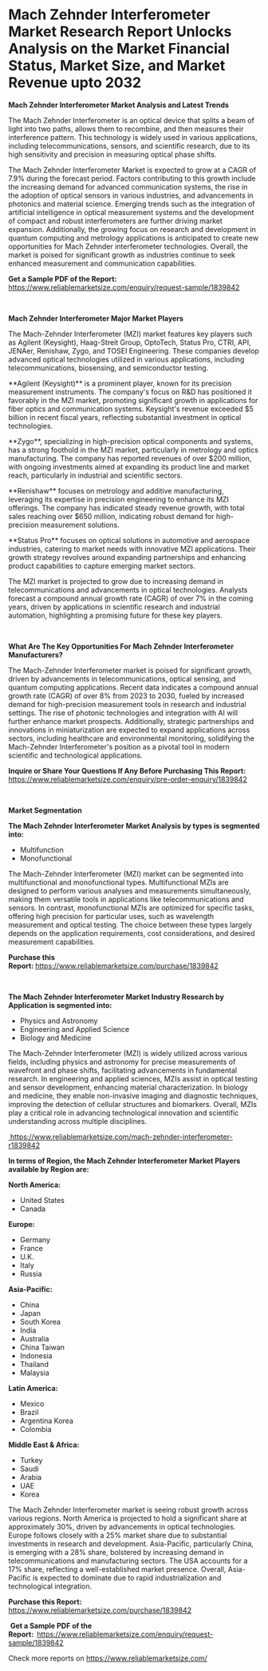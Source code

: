 <p><h1>Mach Zehnder Interferometer Market Research Report Unlocks Analysis on the Market Financial Status, Market Size, and Market Revenue upto 2032</h1></p><p><strong>Mach Zehnder Interferometer Market Analysis and Latest Trends</strong></p>
<p><p>The Mach Zehnder Interferometer is an optical device that splits a beam of light into two paths, allows them to recombine, and then measures their interference pattern. This technology is widely used in various applications, including telecommunications, sensors, and scientific research, due to its high sensitivity and precision in measuring optical phase shifts.</p><p>The Mach Zehnder Interferometer Market is expected to grow at a CAGR of 7.9% during the forecast period. Factors contributing to this growth include the increasing demand for advanced communication systems, the rise in the adoption of optical sensors in various industries, and advancements in photonics and material science. Emerging trends such as the integration of artificial intelligence in optical measurement systems and the development of compact and robust interferometers are further driving market expansion. Additionally, the growing focus on research and development in quantum computing and metrology applications is anticipated to create new opportunities for Mach Zehnder interferometer technologies. Overall, the market is poised for significant growth as industries continue to seek enhanced measurement and communication capabilities.</p></p>
<p><strong>Get a Sample PDF of the Report:&nbsp;</strong> <a href="https://www.reliablemarketsize.com/enquiry/request-sample/1839842?utm_campaign=3552&utm_medium=2&utm_source=Github&utm_content=ia&utm_term=10042025&utm_id=mach-zehnder-interferometer">https://www.reliablemarketsize.com/enquiry/request-sample/1839842</a></p>
<p>&nbsp;</p>
<p><strong>Mach Zehnder Interferometer Major Market Players</strong></p>
<p><p>The Mach-Zehnder Interferometer (MZI) market features key players such as Agilent (Keysight), Haag-Streit Group, OptoTech, Status Pro, CTRI, API, JENAer, Renishaw, Zygo, and TOSEI Engineering. These companies develop advanced optical technologies utilized in various applications, including telecommunications, biosensing, and semiconductor testing.</p><p>**Agilent (Keysight)** is a prominent player, known for its precision measurement instruments. The company's focus on R&D has positioned it favorably in the MZI market, promoting significant growth in applications for fiber optics and communication systems. Keysight's revenue exceeded $5 billion in recent fiscal years, reflecting substantial investment in optical technologies.</p><p>**Zygo**, specializing in high-precision optical components and systems, has a strong foothold in the MZI market, particularly in metrology and optics manufacturing. The company has reported revenues of over $200 million, with ongoing investments aimed at expanding its product line and market reach, particularly in industrial and scientific sectors.</p><p>**Renishaw** focuses on metrology and additive manufacturing, leveraging its expertise in precision engineering to enhance its MZI offerings. The company has indicated steady revenue growth, with total sales reaching over $650 million, indicating robust demand for high-precision measurement solutions.</p><p>**Status Pro** focuses on optical solutions in automotive and aerospace industries, catering to market needs with innovative MZI applications. Their growth strategy revolves around expanding partnerships and enhancing product capabilities to capture emerging market sectors.</p><p>The MZI market is projected to grow due to increasing demand in telecommunications and advancements in optical technologies. Analysts forecast a compound annual growth rate (CAGR) of over 7% in the coming years, driven by applications in scientific research and industrial automation, highlighting a promising future for these key players.</p></p>
<p>&nbsp;</p>
<p><strong>What Are The Key Opportunities For Mach Zehnder Interferometer Manufacturers?</strong></p>
<p><p>The Mach-Zehnder Interferometer market is poised for significant growth, driven by advancements in telecommunications, optical sensing, and quantum computing applications. Recent data indicates a compound annual growth rate (CAGR) of over 8% from 2023 to 2030, fueled by increased demand for high-precision measurement tools in research and industrial settings. The rise of photonic technologies and integration with AI will further enhance market prospects. Additionally, strategic partnerships and innovations in miniaturization are expected to expand applications across sectors, including healthcare and environmental monitoring, solidifying the Mach-Zehnder Interferometer's position as a pivotal tool in modern scientific and technological applications.</p></p>
<p><strong>Inquire or Share Your Questions If Any Before Purchasing This Report:</strong> <a href="https://www.reliablemarketsize.com/enquiry/pre-order-enquiry/1839842?utm_campaign=3552&utm_medium=2&utm_source=Github&utm_content=ia&utm_term=10042025&utm_id=mach-zehnder-interferometer">https://www.reliablemarketsize.com/enquiry/pre-order-enquiry/1839842</a></p>
<p>&nbsp;</p>
<p><strong>Market Segmentation</strong></p>
<p><strong>The Mach Zehnder Interferometer Market Analysis by types is segmented into:</strong></p>
<p><ul><li>Multifunction</li><li>Monofunctional</li></ul></p>
<p><p>The Mach-Zehnder Interferometer (MZI) market can be segmented into multifunctional and monofunctional types. Multifunctional MZIs are designed to perform various analyses and measurements simultaneously, making them versatile tools in applications like telecommunications and sensors. In contrast, monofunctional MZIs are optimized for specific tasks, offering high precision for particular uses, such as wavelength measurement and optical testing. The choice between these types largely depends on the application requirements, cost considerations, and desired measurement capabilities.</p></p>
<p><strong>Purchase this Report:&nbsp;</strong><a href="https://www.reliablemarketsize.com/purchase/1839842?utm_campaign=3552&utm_medium=2&utm_source=Github&utm_content=ia&utm_term=10042025&utm_id=mach-zehnder-interferometer">https://www.reliablemarketsize.com/purchase/1839842</a></p>
<p>&nbsp;</p>
<p><strong>The Mach Zehnder Interferometer Market Industry Research by Application is segmented into:</strong></p>
<p><ul><li>Physics and Astronomy</li><li>Engineering and Applied Science</li><li>Biology and Medicine</li></ul></p>
<p><p>The Mach-Zehnder Interferometer (MZI) is widely utilized across various fields, including physics and astronomy for precise measurements of wavefront and phase shifts, facilitating advancements in fundamental research. In engineering and applied sciences, MZIs assist in optical testing and sensor development, enhancing material characterization. In biology and medicine, they enable non-invasive imaging and diagnostic techniques, improving the detection of cellular structures and biomarkers. Overall, MZIs play a critical role in advancing technological innovation and scientific understanding across multiple disciplines.</p></p>
<p><a href="https://www.reliablemarketsize.com/mach-zehnder-interferometer-r1839842?utm_campaign=3552&utm_medium=2&utm_source=Github&utm_content=ia&utm_term=10042025&utm_id=mach-zehnder-interferometer">&nbsp;https://www.reliablemarketsize.com/mach-zehnder-interferometer-r1839842</a></p>
<p><strong>In terms of Region, the Mach Zehnder Interferometer Market Players available by Region are:</strong></p>
<p>
    <p> <strong> North America: </strong>
        <ul>
            <li>United States</li>
            <li>Canada</li>
        </ul>
        </p> 
    <p> <strong> Europe: </strong>
        <ul>
            <li>Germany</li>
            <li>France</li>
            <li>U.K.</li>
            <li>Italy</li>
            <li>Russia</li>
        </ul>
        </p> 
    <p> <strong> Asia-Pacific: </strong>
        <ul>
            <li>China</li>
            <li>Japan</li>
            <li>South Korea</li>
            <li>India</li>
            <li>Australia</li>
            <li>China Taiwan</li>
            <li>Indonesia</li>
            <li>Thailand</li>
            <li>Malaysia</li>
        </ul>
        </p> 
    <p> <strong> Latin America: </strong>
        <ul>
            <li>Mexico</li>
            <li>Brazil</li>
            <li>Argentina Korea</li>
            <li>Colombia</li>
        </ul>
        </p> 
    <p> <strong> Middle East & Africa: </strong>
        <ul>
            <li>Turkey</li>
            <li>Saudi</li>
            <li>Arabia</li>
            <li>UAE</li>
            <li>Korea</li>
        </ul>
    </p>
    </p>
<p><p>The Mach Zehnder Interferometer market is seeing robust growth across various regions. North America is projected to hold a significant share at approximately 30%, driven by advancements in optical technologies. Europe follows closely with a 25% market share due to substantial investments in research and development. Asia-Pacific, particularly China, is emerging with a 28% share, bolstered by increasing demand in telecommunications and manufacturing sectors. The USA accounts for a 17% share, reflecting a well-established market presence. Overall, Asia-Pacific is expected to dominate due to rapid industrialization and technological integration.</p></p>
<p><strong>Purchase this Report: </strong><a href="https://www.reliablemarketsize.com/purchase/1839842?utm_campaign=3552&utm_medium=2&utm_source=Github&utm_content=ia&utm_term=10042025&utm_id=mach-zehnder-interferometer">https://www.reliablemarketsize.com/purchase/1839842</a></p>
<p>&nbsp;<strong>Get a Sample PDF of the Report:&nbsp;&nbsp;</strong><a href="https://www.reliablemarketsize.com/enquiry/request-sample/1839842?utm_campaign=3552&utm_medium=2&utm_source=Github&utm_content=ia&utm_term=10042025&utm_id=mach-zehnder-interferometer">https://www.reliablemarketsize.com/enquiry/request-sample/1839842</a></p>
<p><strong></strong></p>
<p>Check more reports on <a href="https://www.reliablemarketsize.com/?utm_campaign=3552&utm_medium=2&utm_source=Github&utm_content=ia&utm_term=10042025&utm_id=mach-zehnder-interferometer">https://www.reliablemarketsize.com/</a></p>